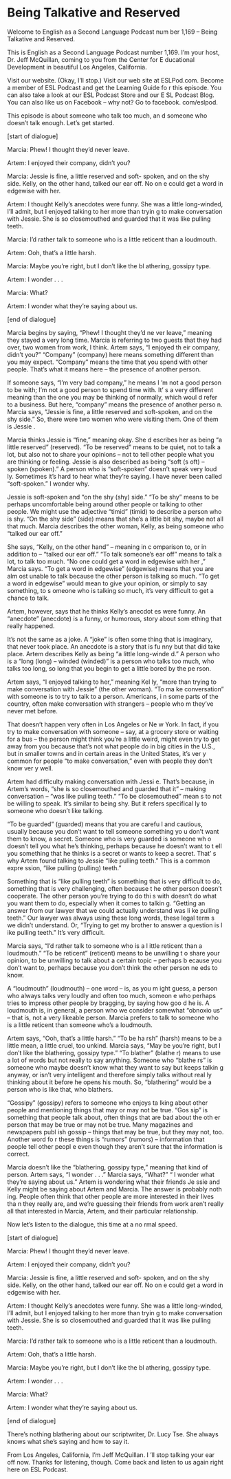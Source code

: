 # Being Talkative and Reserved

Welcome to English as a Second Language Podcast num ber 1,169 – Being Talkative and Reserved. 

This is English as a Second Language Podcast number  1,169. I’m your host, Dr. Jeff McQuillan, coming to you from the Center for E ducational Development in beautiful Los Angeles, California. 

Visit our website. (Okay, I’ll stop.) Visit our web site at ESLPod.com. Become a member of ESL Podcast and get the Learning Guide fo r this episode. You can also take a look at our ESL Podcast Store and our E SL Podcast Blog. You can also like us on Facebook – why not? Go to facebook. com/eslpod.  

This episode is about someone who talk too much, an d someone who doesn’t talk enough. Let’s get started.  

[start of dialogue] 

Marcia: Phew! I thought they’d never leave. 

Artem: I enjoyed their company, didn’t you? 

Marcia: Jessie is fine, a little reserved and soft- spoken, and on the shy side. Kelly, on the other hand, talked our ear off. No on e could get a word in edgewise with her. 

Artem: I thought Kelly’s anecdotes were funny. She was a little long-winded, I’ll admit, but I enjoyed talking to her more than tryin g to make conversation with Jessie. She is so closemouthed and guarded that it was like pulling teeth. 

Marcia: I’d rather talk to someone who is a little reticent than a loudmouth. 

Artem: Ooh, that’s a little harsh. 

Marcia: Maybe you’re right, but I don’t like the bl athering, gossipy type.  

Artem: I wonder . . . 

Marcia: What?  

 Artem: I wonder what they’re saying about us. 

[end of dialogue] 

Marcia begins by saying, “Phew! I thought they’d ne ver leave,” meaning they stayed a very long time. Marcia is referring to two  guests that they had over, two women from work, I think. Artem says, “I enjoyed th eir company, didn’t you?” “Company” (company) here means something different than you may expect. “Company” means the time that you spend with other people. That’s what it means here – the presence of another person.  

If someone says, “I’m very bad company,” he means I ’m not a good person to be with; I’m not a good person to spend time with. It’ s a very different meaning than the one you may be thinking of normally, which woul d refer to a business. But here, “company” means the presence of another perso n. Marcia says, “Jessie is fine, a little reserved and soft-spoken, and on the  shy side.” So, there were two women who were visiting them. One of them is Jessie .  

Marcia thinks Jessie is “fine,” meaning okay. She d escribes her as being “a little reserved” (reserved). “To be reserved” means to be quiet, not to talk a lot, but also not to share your opinions – not to tell other  people what you are thinking or feeling. Jessie is also described as being “soft (s oft) – spoken (spoken).” A person who is “soft-spoken” doesn’t speak very loud ly. Sometimes it’s hard to hear what they’re saying. I have never been called “soft-spoken.” I wonder why.  

Jessie is soft-spoken and “on the shy (shy) side.” “To be shy” means to be perhaps uncomfortable being around other people or talking to other people. We might use the adjective “timid” (timid) to describe  a person who is shy. “On the shy side” (side) means that she’s a little bit shy,  maybe not all that much. Marcia describes the other woman, Kelly, as being someone who “talked our ear off.”  

She says, “Kelly, on the other hand” – meaning in c omparison to, or in addition to – “talked our ear off.” “To talk someone’s ear off”  means to talk a lot, to talk too much. “No one could get a word in edgewise with her ,” Marcia says. “To get a word in edgewise” (edgewise) means that you are alm ost unable to talk because the other person is talking so much. “To get a word  in edgewise” would mean to give your opinion, or simply to say something, to s omeone who is talking so much, it’s very difficult to get a chance to talk.  

Artem, however, says that he thinks Kelly’s anecdot es were funny. An “anecdote” (anecdote) is a funny, or humorous, story about som ething that really happened.  

It’s not the same as a joke. A “joke” is often some thing that is imaginary, that never took place. An anecdote is a story that is fu nny but that did take place. Artem describes Kelly as being “a little long-winde d.” A person who is a “long (long) – winded (winded)” is a person who talks too  much, who talks too long, so long that you begin to get a little bored by the pe rson.  

Artem says, “I enjoyed talking to her,” meaning Kel ly, “more than trying to make conversation with Jessie” (the other woman). “To ma ke conversation” with someone is to try to talk to a person. Americans, i n some parts of the country, often make conversation with strangers – people who m they’ve never met before.  

That doesn’t happen very often in Los Angeles or Ne w York. In fact, if you try to make conversation with someone – say, at a grocery store or waiting for a bus – the person might think you’re a little weird, might  even try to get away from you because that’s not what people do in big cities in the U.S., but in smaller towns and in certain areas in the United States, it’s ver y common for people “to make conversation,” even with people they don’t know ver y well.  

Artem had difficulty making conversation with Jessi e. That’s because, in Artem’s words, “she is so closemouthed and guarded that it”  – making conversation – “was like pulling teeth.” “To be closemouthed” mean s to not be willing to speak. It’s similar to being shy. But it refers specifical ly to someone who doesn’t like talking.  

“To be guarded” (guarded) means that you are carefu l and cautious, usually because you don’t want to tell someone something yo u don’t want them to know, a secret. Someone who is very guarded is someone wh o doesn’t tell you what he’s thinking, perhaps because he doesn’t want to t ell you something that he thinks is a secret or wants to keep a secret. That’ s why Artem found talking to Jessie “like pulling teeth.” This is a common expre ssion, “like pulling (pulling) teeth.”  

Something that is “like pulling teeth” is something  that is very difficult to do, something that is very challenging, often because t he other person doesn’t cooperate. The other person you’re trying to do thi s with doesn’t do what you want them to do, especially when it comes to talkin g. “Getting an answer from our lawyer that we could actually understand was li ke pulling teeth.” Our lawyer was always using these long words, these legal term s we didn’t understand. Or, “Trying to get my brother to answer a question is l ike pulling teeth.” It’s very difficult.  

Marcia says, “I’d rather talk to someone who is a l ittle reticent than a loudmouth.” “To be reticent” (reticent) means to be unwilling t o share your opinion, to be unwilling to talk about a certain topic – perhaps b ecause you don’t want to, perhaps because you don’t think the other person ne eds to know.  

A “loudmouth” (loudmouth) – one word – is, as you m ight guess, a person who always talks very loudly and often too much, someon e who perhaps tries to impress other people by bragging, by saying how goo d he is. A loudmouth is, in general, a person who we consider somewhat “obnoxio us” – that is, not a very likeable person. Marcia prefers to talk to someone who is a little reticent than someone who’s a loudmouth.  

Artem says, “Ooh, that’s a little harsh.” “To be ha rsh” (harsh) means to be a little mean, a little cruel, too unkind. Marcia says, “May be you’re right, but I don’t like the blathering, gossipy type.” “To blather” (blathe r) means to use a lot of words but not really to say anything. Someone who “blathe rs” is someone who maybe doesn’t know what they want to say but keeps talkin g anyway, or isn’t very intelligent and therefore simply talks without real ly thinking about it before he opens his mouth. So, “blathering” would be a person  who is like that, who blathers.  

“Gossipy” (gossipy) refers to someone who enjoys ta lking about other people and mentioning things that may or may not be true. “Gos sip” is something that people talk about, often things that are bad about the oth er person that may be true or may not be true. Many magazines and newspapers publ ish gossip – things that may be true, but they may not, too. Another word fo r these things is “rumors” (rumors) – information that people tell other peopl e even though they aren’t sure that the information is correct.  

Marcia doesn’t like the “blathering, gossipy type,”  meaning that kind of person. Artem says, “I wonder . . .” Marcia says, “What?” “ I wonder what they’re saying about us.” Artem is wondering what their friends Je ssie and Kelly might be saying about Artem and Marcia. The answer is probably noth ing. People often think that other people are more interested in their lives tha n they really are, and we’re guessing their friends from work aren’t really all that interested in Marcia, Artem, and their particular relationship.  

Now let’s listen to the dialogue, this time at a no rmal speed. 

[start of dialogue] 

Marcia: Phew! I thought they’d never leave.  

 Artem: I enjoyed their company, didn’t you? 

Marcia: Jessie is fine, a little reserved and soft- spoken, and on the shy side. Kelly, on the other hand, talked our ear off. No on e could get a word in edgewise with her. 

Artem: I thought Kelly’s anecdotes were funny. She was a little long-winded, I’ll admit, but I enjoyed talking to her more than tryin g to make conversation with Jessie. She is so closemouthed and guarded that it was like pulling teeth. 

Marcia: I’d rather talk to someone who is a little reticent than a loudmouth. 

Artem: Ooh, that’s a little harsh. 

Marcia: Maybe you’re right, but I don’t like the bl athering, gossipy type.  

Artem: I wonder . . . 

Marcia: What? 

Artem: I wonder what they’re saying about us. 

[end of dialogue] 

There’s nothing blathering about our scriptwriter, Dr. Lucy Tse. She always knows what she’s saying and how to say it.  

From Los Angeles, California, I’m Jeff McQuillan. I ’ll stop talking your ear off now. Thanks for listening, though. Come back and listen to us again right here on ESL Podcast.  

